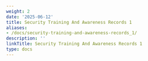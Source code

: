 ```yaml
---
weight: 2
date: '2025-06-12'
title: Security Training And Awareness Records 1
aliases:
- /docs/security-training-and-awareness-records_1/
description: ''
linkTitle: Security Training And Awareness Records 1
type: docs
---
```


